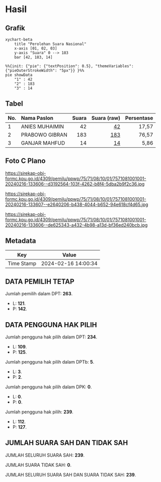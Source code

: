 # Hasil

## Grafik

```mermaid
xychart-beta
    title "Perolehan Suara Nasional"
    x-axis [01, 02, 03]
    y-axis "Suara" 0 --> 183
    bar [42, 183, 14]
```

```mermaid
%%{init: {"pie": {"textPosition": 0.5}, "themeVariables": {"pieOuterStrokeWidth": "5px"}} }%%
pie showData
    "1" : 42
    "2" : 183
    "3" : 14
```

## Tabel

| No. | Nama Paslon    | Suara | Suara (raw) | Persentase |
|:--- |:-------------- | -----:| -----------:| ----------:|
| 1   | ANIES MUHAIMIN | 42    | [42][p-1]   | 17,57      |
| 2   | PRABOWO GIBRAN | 183   | [183][p-2]  | 76,57      |
| 3   | GANJAR MAHFUD  | 14    | [14][p-3]   | 5,86       |


[p-1]: https://github.com/gigit-pemilu/pemilu-2024/blob/main/pilpres/hitung-suara/sub/75-gorontalo/sub/71-kota-gorontalo/sub/08-dumbo-raya/sub/1001-leato-utara/sub/001-tps/sub/paslon-1.txt
[p-2]: https://github.com/gigit-pemilu/pemilu-2024/blob/main/pilpres/hitung-suara/sub/75-gorontalo/sub/71-kota-gorontalo/sub/08-dumbo-raya/sub/1001-leato-utara/sub/001-tps/sub/paslon-2.txt
[p-3]: https://github.com/gigit-pemilu/pemilu-2024/blob/main/pilpres/hitung-suara/sub/75-gorontalo/sub/71-kota-gorontalo/sub/08-dumbo-raya/sub/1001-leato-utara/sub/001-tps/sub/paslon-3.txt

## Foto C Plano

https://sirekap-obj-formc.kpu.go.id/4309/pemilu/ppwp/75/71/08/10/01/7571081001001-20240216-133606--d3192564-103f-4262-b8f4-5dba2b9f2c36.jpg

https://sirekap-obj-formc.kpu.go.id/4309/pemilu/ppwp/75/71/08/10/01/7571081001001-20240216-133607--e2640206-b438-4044-b652-94e618cf4d65.jpg

https://sirekap-obj-formc.kpu.go.id/4309/pemilu/ppwp/75/71/08/10/01/7571081001001-20240216-133606--de625343-a432-4b98-a13d-bf36ed240bcb.jpg


## Metadata

| Key        | Value               |
| ---------- | ------------------- |
| Time Stamp | 2024-02-16 14:00:34 |


## DATA PEMILIH TETAP

Jumlah pemilih dalam DPT: **263**.
 * L: **121**.
 * P: **142**.

## DATA PENGGUNA HAK PILIH

Jumlah pengguna hak pilih dalam DPT: **234**.
 * L: **109**.
 * P: **125**.

Jumlah pengguna hak pilih dalam DPTb: **5**.
 * L: **3**.
 * P: **2**.

Jumlah pengguna hak pilih dalam DPK: **0**.
 * L: **0**.
 * P: **0**.

Jumlah pengguna hak pilih: **239**.
 * L: **112**.
 * P: **127**.

## JUMLAH SUARA SAH DAN TIDAK SAH

JUMLAH SELURUH SUARA SAH: **239**.

JUMLAH SUARA TIDAK SAH: **0**.

JUMLAH SELURUH SUARA SAH DAN SUARA TIDAK SAH: **239**.


